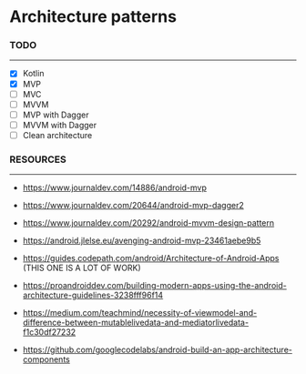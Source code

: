 # Architecture patterns

### **TODO**
_____________________________________________________________

- [X] Kotlin
- [X] MVP
- [ ] MVC
- [ ] MVVM
- [ ] MVP with Dagger
- [ ] MVVM with Dagger
- [ ] Clean architecture

### **RESOURCES**
______________________________________________________________

* https://www.journaldev.com/14886/android-mvp

* https://www.journaldev.com/20644/android-mvp-dagger2

* https://www.journaldev.com/20292/android-mvvm-design-pattern

* https://android.jlelse.eu/avenging-android-mvp-23461aebe9b5

* https://guides.codepath.com/android/Architecture-of-Android-Apps
 (THIS ONE IS A LOT OF WORK)

* https://proandroiddev.com/building-modern-apps-using-the-android-architecture-guidelines-3238fff96f14

* https://medium.com/teachmind/necessity-of-viewmodel-and-difference-between-mutablelivedata-and-mediatorlivedata-f1c30df27232

* https://github.com/googlecodelabs/android-build-an-app-architecture-components